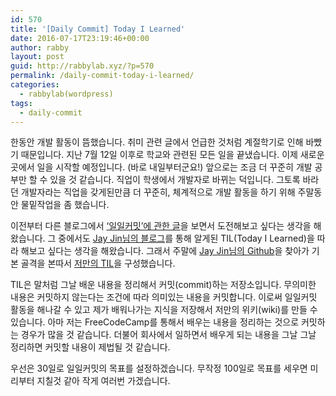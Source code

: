 ```yaml
---
id: 570
title: '[Daily Commit] Today I Learned'
date: 2016-07-17T23:19:46+00:00
author: rabby
layout: post
guid: http://rabbylab.xyz/?p=570
permalink: /daily-commit-today-i-learned/
categories:
  - rabbylab(wordpress)
tags:
  - daily-commit
---
```

한동안 개발 활동이 뜸했습니다. 취미 관련 글에서 언급한 것처럼 계절학기로 인해 바빴기 때문입니다. 지난 7월 12일 이후로 학교와 관련된 모든 일을 끝냈습니다. 이제 새로운 곳에서 일을 시작할 예정입니다. (바로 내일부터군요!) 앞으로는 조금 더 꾸준히 개발 공부만 할 수 있을 것 같습니다. 직업이 학생에서 개발자로 바뀌는 덕입니다. 그토록 바라던 개발자라는 직업을 갖게된만큼 더 꾸준히, 체계적으로 개발 활동을 하기 위해 주말동안 물밑작업을 좀 했습니다.

이전부터 다른 블로그에서 [&#8216;일일커밋&#8217;에 관한 글](https://blog.outsider.ne.kr/1141)을 보면서 도전해보고 싶다는 생각을 해왔습니다. 그 중에서도 [Jay Jin님의 블로그](https://milooy.wordpress.com/2015/10/08/daily-commit/)를 통해 알게된 TIL(Today I Learned)을 따라 해보고 싶다는 생각을 해왔습니다. 그래서 주말에 [Jay Jin님의 Github](https://github.com/milooy/TIL)을 찾아가 기본 골격을 본따서 [저만의 TIL](https://github.com/joeunha/TIL)을 구성했습니다.

TIL은 말처럼 그날 배운 내용을 정리해서 커밋(commit)하는 저장소입니다. 무의미한 내용은 커밋하지 않는다는 조건에 따라 의미있는 내용을 커밋합니다. 이로써 일일커밋 활동을 해나갈 수 있고 제가 배워나가는 지식을 저장해서 저만의 위키(wiki)를 만들 수 있습니다. 아마 저는 FreeCodeCamp를 통해서 배우는 내용을 정리하는 것으로 커밋하는 경우가 많을 것 같습니다. 더불어 회사에서 일하면서 배우게 되는 내용을 그날 그날 정리하면 커밋할 내용이 제법될 것 같습니다.

우선은 30일로 일일커밋의 목표를 설정하겠습니다. 무작정 100일로 목표를 세우면 미리부터 지칠것 같아 작게 여러번 가겠습니다.